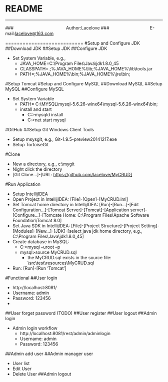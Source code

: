 README
===========================


****
###　　　　　　　　　　　　Author:Lacelove
###　　　　　　　　　 E-mail:lacelove@163.com


===========================
#Setup and Configure JDK
##Download JDK
##Setup JDK
##Configure JDK
* Set System Variable, e.g.,
   * JAVA_HOME=C:\Program Files\Java\jdk1.8.0_45
   * CLASSPATH=.;%JAVA_HOME%\lib;%JAVA_HOME%\lib\tools.jar
   * PATH=;%JAVA_HOME%\bin;%JAVA_HOME%\jre\bin;

#Setup Tomcat
#Setup and Configure MySQL
##Download MySQL
##Setup MySQL
##Configure MySQL
* Set System Variable
  * PATH= C:\MYSQL\mysql-5.6.26-winx64\mysql-5.6.26-winx64\bin;
  * install and start
    * C:\>mysqld install
    * C:\>net start mysql

#GitHub
##Setup Git Windows Client Tools
* Setup msysgit, e.g., Git-1.9.5-preview20141217.exe
* Setup TortoiseGit

#Clone
* New a directory, e.g., c:\mygit
* Night click the directory
* [Git Clone…]-[URL: https://github.com/lacelove/MyCRUD]

#Run Application
* Setup IntellijIDEA
* Open Project in IntellijIDEA: [File]-[Open]-[MyCRUD.iml]
* Set Tomcat home directory in IntellijIDEA: [Run]-[Run…]-[Edit Configuration…]-[Tomcat Server]-[Tomcat]-[Application server]-[Configure…]-[Tomcate Home: C:\Program Files\Apache Software Foundation\Tomcat 8.0]
* Set Java SDK in IntellijIDEA: [File]-[Project Structure]-[Project Setting]-[Modules]-[New…]-[JDK]-[select java jdk home directory, e.g., C:\Program Files\Java\jdk1.8.0_45]
* Create database in MySQL:
  * C:\>mysql –uroot –p
  * mysql>source MyCRUD.sql 
    * the MyCRUD.sql exists in the source file: \src\test\resources\MyCRUD.sql
* Run: [Run]-[Run ‘Tomcat’]

#Functional
##User login
* http://localhost:8081/
* Username: admin
* Password: 123456
* 
##User forget password (TODO)
##User register
##User logout
##Admin login
* Admin login workflow
  * http://localhost:8081/rest/admin/adminlogin
  * Username: admin
  * Password: 123456

##Admin add user
##Admin manager user
* User list
* Edit User
* Delete User
##Admin logout
